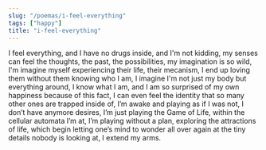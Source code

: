 ```yaml
---
slug: "/poemas/i-feel-everything"
tags: ["happy"]
title: "i-feel-everything"
---
```

I feel everything, and I have no drugs inside, and I'm not kidding, my senses can feel the thoughts, the past, the possibilities, my imagination is so wild, I'm imagine myself experiencing their life, their mecanism, I end up loving them without them knowing who I am, I imagine I'm not just my body but everything around, I know what I am, and I am so surprised of my own happiness because of this fact, I can even feel the identity that so many other ones are trapped inside of, I’m awake and playing as if I was not, I don’t have anymore desires, I’m just playing the Game of Life, within the cellular automata I’m at, I’m playing without a plan, exploring the attractions of life, which begin letting one’s mind to wonder all over again at the tiny details nobody is looking at, I extend my arms.